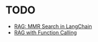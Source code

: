 # TODO

- [RAG: MMR Search in LangChain](https://www.kaggle.com/code/marcinrutecki/rag-mmr-search-in-langchain)
- [RAG with Function Calling](https://viblo.asia/p/quy-trinh-xay-dung-he-thong-rag-tich-hop-function-calling-with-source-code-vlZL98GZJQK?fbclid=IwZXh0bgNhZW0CMTEAAR1iEmjjH6OK3lCX9NQpwXvj9y_4L6bYJ4KuDowx2UDdksRZw1eSNlumvFM_aem_q-x676vZRYZwc6ETJljqlQ)

